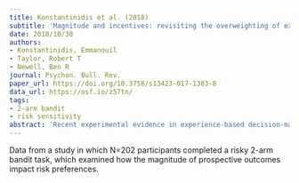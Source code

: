 ```yaml
---
title: Konstantinidis et al. (2018)
subtitle: 'Magnitude and incentives: revisiting the overweighting of extreme events in risky decisions from experience'
date: 2018/10/30
authors:
- Konstantinidis, Emmanouil
- Taylor, Robert T
- Newell, Ben R
journal: Psychon. Bull. Rev.
paper_url: https://doi.org/10.3758/s13423-017-1383-8
data_url: https://osf.io/z57tn/
tags:
- 2-arm bandit
- risk sensitivity
abstract: 'Recent experimental evidence in experience-based decision-making suggests that people are more risk seeking in the gains domain relative to the losses domain. This critical result is at odds with the standard reflection effect observed in description-based choice and explained by Prospect Theory. The so-called reversed-reflection effect has been predicated on the extreme-outcome rule, which suggests that memory biases affect risky choice from experience. To test the general plausibility of the rule, we conducted two experiments examining how the magnitude of prospective outcomes impacts risk preferences. We found that while the reversed-reflection effect was present with small-magnitude payoffs, using payoffs of larger magnitude brought participants behavior back in line with the standard reflection effect. Our results suggest that risk preferences in experience-based decision-making are not only affected by the relative extremeness but also by the absolute extremeness of past events.'
---
```


Data from a study in which N=202 participants completed a risky 2-arm bandit task, which examined how the magnitude of prospective outcomes impact risk preferences.

